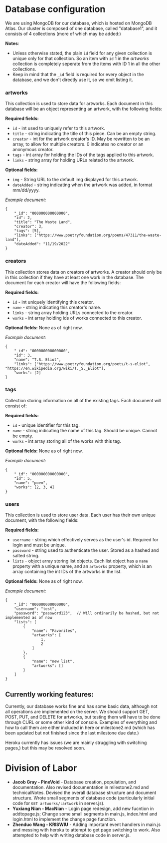 # Database configuration

We are using MongoDB for our database, which is hosted on MongoDB Atlas. Our cluster is composed of one database, called "database1", and it consists of 4 collections (more of which may be added:)

**Notes**: 
- Unless otherwise stated, the plain `id` field for any given collection is unique only for that collection. So an item with `id` 1 in the *artworks* collection is completely seperate from the items with ID 1 in all the other collections. 
- Keep in mind that the `_id` field is required for every object in the database, and we don't directly use it, so we omit listing it.


### artworks
This collection is used to store data for artworks. Each document in this database will be an object representing an artwork, with the following fields:

**Required fields:**
- `id` - int used to uniquely refer to this artwork.
- `title` - string indicating the title of this piece. Can be an empty string.
- `creator` - int for the artwork creator's ID. May be rewritten to be an array, to allow for multiple creators. 0 indicates no creator or an anonymous creator.
- `tags` - int array for holding the IDs of the tags applied to this artwork.
- `links` - string array for holding URLs related to the artwork.

**Optional fields:**
- `img` - String URL to the default img displayed for this artwork.
- `dateAdded` - string indicating when the artwork was added, in format mm/dd/yyyy.

*Example document:*
```
{
    "_id": "000000000000000",
    "id": 2,
    "title": "The Waste Land",
    "creator": 3,
    "tags": [5],
    "links": ["https://www.poetryfoundation.org/poems/47311/the-waste-land"],
    "dateAdded": "11/19/2022"
}
```


### creators
This collection stores data on creators of artworks. A creator should only be in this collection if they have at least one work in the database. The document for each creator will have the following fields:

**Required fields:**
- `id` - int uniquely identifying this creator.
- `name` - string indicating this creator's name. 
- `links` - string array holding URLs connected to the creator.
- `works` - int array holding ids of works connected to this creator.

**Optional fields:**
None as of right now.

*Example document:*
```
{
    "_id": "000000000000000",
    "id": 3,
    "name": "T.S. Eliot",
    "links": ["https://www.poetryfoundation.org/poets/t-s-eliot", "https://en.wikipedia.org/wiki/T._S._Eliot"],
    "works": [2]
}
```


### tags
Collection storing information on all of the existing tags. Each document will consist of:

**Required fields:**
- `id` - unique identifier for this tag.
- `name` - string indicating the name of this tag. Should be unique. Cannot be empty.
- `works` - int array storing all of the works with this tag.

**Optional fields:**
None as of right now.

*Example document:*
```
{
    "_id": "000000000000000",
    "id": 5,
    "name": "poem",
    "works": [2, 3, 4]
}
```


### users
This collection is used to store user data. Each user has their own unique document, with the following fields:

**Required fields:**
- `username` - string which effectively serves as the user's id. Required for login and must be unique.
- `password` - string used to authenticate the user. Stored as a hashed and salted string.
- `lists` - object array storing list objects. Each list object has a `name` property with a unique name, and an `artworks` property, which is an array containing the int IDs of the artworks in the list.

**Optional fields:**
None as of right now.

*Example document:*
```
{
    "_id": "000000000000000",
    "username": "test",
    "password": "password123",  // Will ordinarily be hashed, but not implemented as of now
    "lists": [
        { 
            "name": "Favorites", 
            "artworks": [
                1, 
                2
            ] 
        }, 
        { 
            "name": "new list", 
            "artworks": [] 
        }
    ]
}
```

## Currently working features:

Currently, our database works fine and has some basic data, although not all operations are implemented on the server. We should support GET, POST, PUT, and DELETE for artworks, but testing them will have to be done through CURL or some other kind of console. Examples of everything and how to call them are either included in here or milestone2.md (which has been updated but not finished since the last milestone due date.)

Heroku currently has issues (we are mainly struggling with switching pages,) but this may be resolved soon.


# Division of Labor
- **Jacob Gray - PineVoid** - Database creation, population, and documentation. Also revised documentation in milestone2.md and technicalNotes. Devised the overall database structure and document structure. Wrote small segments of database code (particularly initial code for `GET artworks/:artwork` in server.js).
- **Yuxiang Nian - MacNian** - Login page redesign, add new fucntion in addtopage.js; Change some small segments in main.js, index.html and login.html to implement the change page function.
- **Zhenduo Wang - KRISWIU** - Adding important event handlers in main.js and messing with heroku to attempt to get page switching to work. Also attempted to help with writing database code in server.js.
